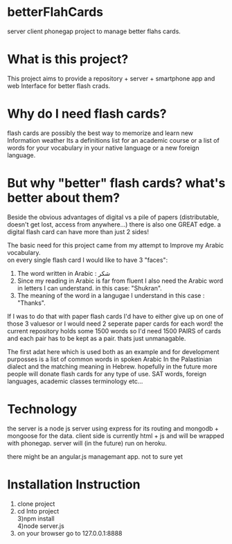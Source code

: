 # betterFlahCards
server client phonegap project to manage better flahs cards.    

# What is this project?
This project aims to provide a repository + server + smartphone app and web Interface for better flash crads.    

# Why do I need flash cards?    
flash cards are possibly the best way to memorize and learn new Information weather Its a definitions list for an academic course or a list of words for your vocabulary in your native language or a new foreign language.     

# But why "better" flash cards? what's better about them?    
Beside the obvious advantages of digital vs a pile of papers (distributable, doesn't get lost, access from anywhere...)
there is also one GREAT edge. a digital flash card can have more than just 2 sides!    

The basic need for this project came from my attempt to Improve my Arabic vocabulary.    
on every single flash card I would like to have 3 "faces":    
1) The word written in Arabic : شكر    
2) Since my reading in Arabic is far from fluent I also need the Arabic word in letters I can understand. in this case: "Shukran".    
3) The meaning of the word in a langugae I understand in this case : "Thanks".    

If I was to do that with paper flash cards I'd have to either give up on one of those 3 valuesor or I would need 2 seperate
paper cards for each word! the current repository holds some 1500 words so I'd need 1500 PAIRS of cards and each pair has to be kept as a pair. thats just unmanagable.    

The first adat here which is used both as an example and for development purposses is a list of common words in spoken Arabic 
In the Palastinian dialect and the matching meaning in Hebrew. hopefully in the future more people will donate flash cards for
any type of use. SAT words, foreign languages, academic classes terminology etc...

# Technology
the server is a node js server using express for its routing and mongodb + mongoose for the data.
client side is currently html + js and will be wrapped with phonegap.
server will (in the future) run on heroku.

there might be an angular.js managemant app. not to sure yet

# Installation Instruction
1) clone project  
2) cd Into project  
3)npm install  
4)node server.js  
5) on your browser go to 127.0.0.1:8888  
